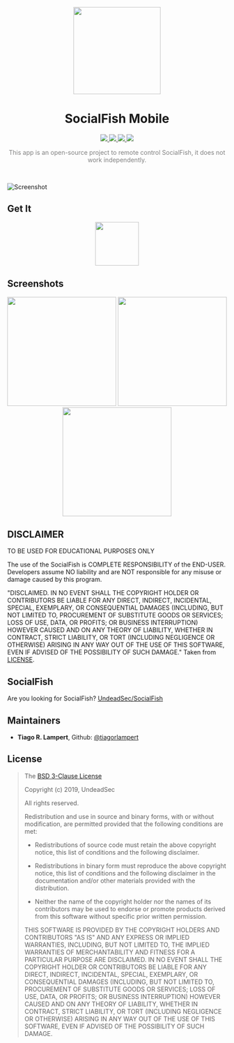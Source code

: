 <p align="center">
  <img src="https://raw.githubusercontent.com/UndeadSec/SocialFishMobile/master/content/logo.png" width="200"/>
</a></p>

<h1 align="center">SocialFish Mobile</h1>
<p align="center">
  <a href="https://flutter.dev/">
    <img src="https://img.shields.io/badge/Flutter-1.x-blue.svg">
  </a>
  <a href="https://github.com/UndeadSec/SocialFishMobile/blob/master/LICENSE">
    <img src="https://img.shields.io/badge/License-BSD%203-important.svg">
  </a>
  <a href="https://github.com/UndeadSec/SocialFishMobile/tree/master/lib">
    <img src="https://img.shields.io/badge/Release-1.0-red.svg">
  </a>
    <a href="https://opensource.org">
    <img src="https://img.shields.io/badge/Open%20Source-%E2%9D%A4-brightgreen.svg">
  </a>
</p>

<p align="center" style="color: gray;">
This app is an open-source project to remote control SocialFish, it does not work independently.
</p>

<br/>

![Screenshot](https://raw.githubusercontent.com/UndeadSec/SocialFishMobile/master/content/screen.png)

## Get It
<p align="center">
  <a href="https://play.google.com/store/apps/details?id=com.undeadsec.socialfish"><img src="https://play.google.com/intl/en_us/badges/images/generic/en_badge_web_generic.png" height="100"></a>
</p>

## Screenshots

<p align="center">
  <img src="https://raw.githubusercontent.com/UndeadSec/SocialFishMobile/master/content/screenshot-1.png" width="250">
  <img src="https://raw.githubusercontent.com/UndeadSec/SocialFishMobile/master/content/screenshot-2.png" width="250">
  <img src="https://raw.githubusercontent.com/UndeadSec/SocialFishMobile/master/content/screenshot-3.png" width="250">
</p>

## DISCLAIMER

TO BE USED FOR EDUCATIONAL PURPOSES ONLY

The use of the SocialFish is COMPLETE RESPONSIBILITY of the END-USER. Developers assume NO liability and are NOT responsible for any misuse or damage caused by this program.

"DISCLAIMED. IN NO EVENT SHALL THE COPYRIGHT HOLDER OR CONTRIBUTORS BE LIABLE
FOR ANY DIRECT, INDIRECT, INCIDENTAL, SPECIAL, EXEMPLARY, OR CONSEQUENTIAL
DAMAGES (INCLUDING, BUT NOT LIMITED TO, PROCUREMENT OF SUBSTITUTE GOODS OR
SERVICES; LOSS OF USE, DATA, OR PROFITS; OR BUSINESS INTERRUPTION) HOWEVER
CAUSED AND ON ANY THEORY OF LIABILITY, WHETHER IN CONTRACT, STRICT LIABILITY,
OR TORT (INCLUDING NEGLIGENCE OR OTHERWISE) ARISING IN ANY WAY OUT OF THE USE
OF THIS SOFTWARE, EVEN IF ADVISED OF THE POSSIBILITY OF SUCH DAMAGE."
Taken from [LICENSE](LICENSE).

## SocialFish
Are you looking for SocialFish? [UndeadSec/SocialFish][sf-web]

## Maintainers
- **Tiago R. Lampert**, Github: [@tiagorlampert][git-tiago]

## License

>The [BSD 3-Clause License](https://opensource.org/licenses/BSD-3-Clause)
>
>Copyright (c) 2019, UndeadSec
>
>All rights reserved.
>
>Redistribution and use in source and binary forms, with or without modification, are permitted provided that the following conditions are met:
>
>* Redistributions of source code must retain the above copyright notice, this
  list of conditions and the following disclaimer.
>
>* Redistributions in binary form must reproduce the above copyright notice,
  this list of conditions and the following disclaimer in the documentation
and/or other materials provided with the distribution.
>
>* Neither the name of the copyright holder nor the names of its
  contributors may be used to endorse or promote products derived from
this software without specific prior written permission.
>
>THIS SOFTWARE IS PROVIDED BY THE COPYRIGHT HOLDERS AND CONTRIBUTORS "AS IS"
AND ANY EXPRESS OR IMPLIED WARRANTIES, INCLUDING, BUT NOT LIMITED TO, THE
IMPLIED WARRANTIES OF MERCHANTABILITY AND FITNESS FOR A PARTICULAR PURPOSE ARE
DISCLAIMED. IN NO EVENT SHALL THE COPYRIGHT HOLDER OR CONTRIBUTORS BE LIABLE
FOR ANY DIRECT, INDIRECT, INCIDENTAL, SPECIAL, EXEMPLARY, OR CONSEQUENTIAL
DAMAGES (INCLUDING, BUT NOT LIMITED TO, PROCUREMENT OF SUBSTITUTE GOODS OR
SERVICES; LOSS OF USE, DATA, OR PROFITS; OR BUSINESS INTERRUPTION) HOWEVER
CAUSED AND ON ANY THEORY OF LIABILITY, WHETHER IN CONTRACT, STRICT LIABILITY,
OR TORT (INCLUDING NEGLIGENCE OR OTHERWISE) ARISING IN ANY WAY OUT OF THE USE
OF THIS SOFTWARE, EVEN IF ADVISED OF THE POSSIBILITY OF SUCH DAMAGE.

[//]: # (links references)
[sf-web]: <https://github.com/UndeadSec/SocialFish>
[git-tiago]: <https://github.com/tiagorlampert>
